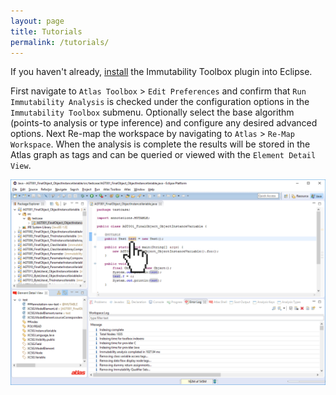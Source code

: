 ```yaml
---
layout: page
title: Tutorials
permalink: /tutorials/
---
```


If you haven't already, [install](/immutability-toolbox/install) the Immutability Toolbox plugin into Eclipse.

First navigate to `Atlas Toolbox` &gt; `Edit Preferences` and confirm that `Run Immutability Analysis` is checked under the configuration options in the `Immutability Toolbox` submenu. Optionally select the base algorithm (points-to analysis or type inference) and configure any desired advanced options. Next Re-map the workspace by navigating to `Atlas` &gt; `Re-Map Workspace`. When the analysis is complete the results will be stored in the Atlas graph as tags and can be queried or viewed with the `Element Detail View`. 

![Analysis Results](./images/analysis-results.png)